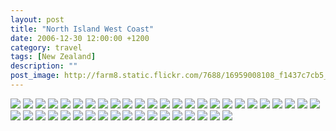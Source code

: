 ```yaml
---
layout: post
title: "North Island West Coast"
date: 2006-12-30 12:00:00 +1200
category: travel
tags: [New Zealand]
description: ""
post_image: http://farm8.static.flickr.com/7688/16959008108_f1437c7cb5_o.jpg
---
```

[![](http://farm8.static.flickr.com/7724/17145257972_d314de64e5_c.jpg)](http://farm8.static.flickr.com/7724/17145257972_47e6742c2b_o.jpg)
[![](http://farm9.static.flickr.com/8824/16526679233_862bec418c_c.jpg)](http://farm9.static.flickr.com/8824/16526679233_990246ed3c_o.jpg)
[![](http://farm8.static.flickr.com/7644/16959316210_605925fa76_c.jpg)](http://farm8.static.flickr.com/7644/16959316210_49e304624c_o.jpg)
[![](http://farm8.static.flickr.com/7620/16524419984_9442951a08_c.jpg)](http://farm8.static.flickr.com/7620/16524419984_fc82027d31_o.jpg)
[![](http://farm9.static.flickr.com/8739/17146209581_0746293cd9_c.jpg)](http://farm9.static.flickr.com/8739/17146209581_3c2456d794_o.jpg)
[![](http://farm9.static.flickr.com/8698/16939440197_e8ca55461e_c.jpg)](http://farm9.static.flickr.com/8698/16939440197_fa86d438c7_o.jpg)
[![](http://farm8.static.flickr.com/7631/17145255572_bf3cfa8c50_c.jpg)](http://farm8.static.flickr.com/7631/17145255572_b1781e10ca_o.jpg)
[![](http://farm9.static.flickr.com/8753/16526614833_ba1c986a13_c.jpg)](http://farm9.static.flickr.com/8753/16526614833_4bb36fd55b_o.jpg)
[![](http://farm9.static.flickr.com/8755/17120905156_e389d70006_c.jpg)](http://farm9.static.flickr.com/8755/17120905156_7196b4e48a_o.jpg)
[![](http://farm9.static.flickr.com/8797/16524418264_b9dceb7746_c.jpg)](http://farm9.static.flickr.com/8797/16524418264_2468989259_o.jpg)
[![](http://farm9.static.flickr.com/8776/16526676473_c072efce63_c.jpg)](http://farm9.static.flickr.com/8776/16526676473_14bfca4d87_o.jpg)
[![](http://farm8.static.flickr.com/7616/16959313120_0b62f35ccf_c.jpg)](http://farm8.static.flickr.com/7616/16959313120_7ebf4e8c08_o.jpg)
[![](http://farm8.static.flickr.com/7690/16959068948_46e5bebae0_c.jpg)](http://farm8.static.flickr.com/7690/16959068948_843ced4bf5_o.jpg)
[![](http://farm9.static.flickr.com/8824/16960643679_b64337a5e6_c.jpg)](http://farm9.static.flickr.com/8824/16960643679_0469f857e4_o.jpg)
[![](http://farm8.static.flickr.com/7712/16959311950_72d9119652_c.jpg)](http://farm8.static.flickr.com/7712/16959311950_6a61acc009_o.jpg)
[![](http://farm8.static.flickr.com/7646/16526674733_790d09c1ce_c.jpg)](http://farm8.static.flickr.com/7646/16526674733_994a1ffce2_o.jpg)
[![](http://farm8.static.flickr.com/7649/16524415594_909f288b3b_c.jpg)](http://farm8.static.flickr.com/7649/16524415594_be8c9fe5a4_o.jpg)
[![](http://farm8.static.flickr.com/7603/17120902076_99fcae8d10_c.jpg)](http://farm8.static.flickr.com/7603/17120902076_66b995f6c7_o.jpg)
[![](http://farm9.static.flickr.com/8789/16960641619_48d9d9d3ac_c.jpg)](http://farm9.static.flickr.com/8789/16960641619_24eded1875_o.jpg)
[![](http://farm9.static.flickr.com/8734/16959066258_93f7b595b9_c.jpg)](http://farm9.static.flickr.com/8734/16959066258_18c4fc2965_o.jpg)
[![](http://farm8.static.flickr.com/7705/16960641149_12c04cc2ee_c.jpg)](http://farm8.static.flickr.com/7705/16960641149_f9559569e2_o.jpg)
[![](http://farm9.static.flickr.com/8717/16959008308_a5622cc5eb_c.jpg)](http://farm9.static.flickr.com/8717/16959008308_55728fac7e_o.jpg)
[![](http://farm8.static.flickr.com/7630/17120900726_e3df97f498_c.jpg)](http://farm8.static.flickr.com/7630/17120900726_3d8c40d830_o.jpg)
[![](http://farm9.static.flickr.com/8803/17146204111_ddec50f6c8_c.jpg)](http://farm9.static.flickr.com/8803/17146204111_714befb9f7_o.jpg)
[![](http://farm8.static.flickr.com/7707/16524413284_7ab7608485_c.jpg)](http://farm8.static.flickr.com/7707/16524413284_591d83d663_o.jpg)
[![](http://farm9.static.flickr.com/8781/16526671783_1d7a1db159_c.jpg)](http://farm9.static.flickr.com/8781/16526671783_7067a0b83f_o.jpg)
[![](http://farm8.static.flickr.com/7645/17146847075_734442bd2a_c.jpg)](http://farm8.static.flickr.com/7645/17146847075_d4cdf1f33b_o.jpg)
[![](http://farm9.static.flickr.com/8795/16939433637_4c7cfe2553_c.jpg)](http://farm9.static.flickr.com/8795/16939433637_9f0ca7d2b5_o.jpg)
[![](http://farm9.static.flickr.com/8778/16959307330_7f05214f44_c.jpg)](http://farm9.static.flickr.com/8778/16959307330_e555178cee_o.jpg)
[![](http://farm9.static.flickr.com/8715/16959063248_c17175b1b1_c.jpg)](http://farm9.static.flickr.com/8715/16959063248_262c62110f_o.jpg)
[![](http://farm8.static.flickr.com/7600/16526670223_116abc76c9_c.jpg)](http://farm8.static.flickr.com/7600/16526670223_db873e85d4_o.jpg)
[![](http://farm8.static.flickr.com/7642/16939432787_530ce93c0f_c.jpg)](http://farm8.static.flickr.com/7642/16939432787_b09927f270_o.jpg)
[![](http://farm8.static.flickr.com/7590/16960638079_652b229f87_c.jpg)](http://farm8.static.flickr.com/7590/16960638079_6f175f03f3_o.jpg)
[![](http://farm8.static.flickr.com/7664/17146844965_f65af86801_c.jpg)](http://farm8.static.flickr.com/7664/17146844965_d609eff2fb_o.jpg)
[![](http://farm8.static.flickr.com/7693/16939431797_3a1144353a_c.jpg)](http://farm8.static.flickr.com/7693/16939431797_e7265ac952_o.jpg)
[![](http://farm9.static.flickr.com/8730/16959008418_c9d11d2c69_c.jpg)](http://farm9.static.flickr.com/8730/16959008418_6a58d68f27_o.jpg)
[![](http://farm9.static.flickr.com/8750/17145247152_5383e3b30f_c.jpg)](http://farm9.static.flickr.com/8750/17145247152_a528727bd7_o.jpg)
[![](http://farm9.static.flickr.com/8773/16959305580_a70264b1a8_c.jpg)](http://farm9.static.flickr.com/8773/16959305580_cbab505953_o.jpg)
[![](http://farm9.static.flickr.com/8825/17146843915_ed1aeede7e_c.jpg)](http://farm9.static.flickr.com/8825/17146843915_3d2b949f45_o.jpg)
[![](http://farm8.static.flickr.com/7647/17146147781_2455b21b77_c.jpg)](http://farm8.static.flickr.com/7647/17146147781_4c1022eec4_o.jpg)
[![](http://farm9.static.flickr.com/8705/17146792255_ff41ac5b16_c.jpg)](http://farm9.static.flickr.com/8705/17146792255_074fe589a4_o.jpg)
[![](http://farm9.static.flickr.com/8737/16939379817_0e86f605cf_c.jpg)](http://farm9.static.flickr.com/8737/16939379817_32514c7f82_o.jpg)
[![](http://farm8.static.flickr.com/7655/16526615063_a00c70f48b_c.jpg)](http://farm8.static.flickr.com/7655/16526615063_890a28114b_o.jpg)
